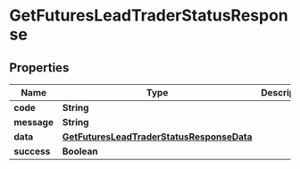 

# GetFuturesLeadTraderStatusResponse


## Properties

| Name | Type | Description | Notes |
|------------ | ------------- | ------------- | -------------|
|**code** | **String** |  |  [optional] |
|**message** | **String** |  |  [optional] |
|**data** | [**GetFuturesLeadTraderStatusResponseData**](GetFuturesLeadTraderStatusResponseData.md) |  |  [optional] |
|**success** | **Boolean** |  |  [optional] |



